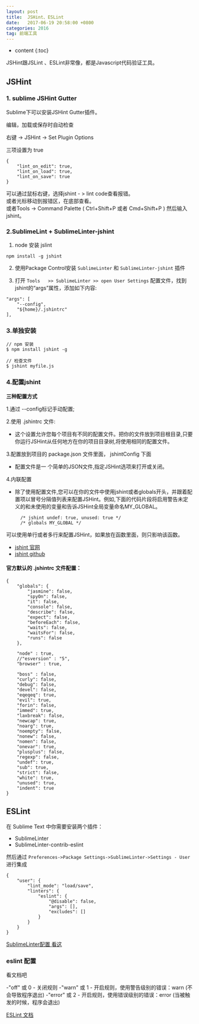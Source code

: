 ```yaml
---
layout: post
title:  JSHint、ESLint
date:   2017-06-19 20:58:00 +0800
categories: 2016
tag: 前端工具
---
```


* content
{:toc}

JSHint跟JSLint 、ESLint非常像，都是Javascript代码验证工具。  


## JSHint

### 1. sublime JSHint Gutter

Sublime下可以安装JSHint Gutter插件。  

编辑，加载或保存时自动检查

右键 -> JSHint -> Set Plugin Options

三项设置为 true

	{
		"lint_on_edit": true,
		"lint_on_load": true,
		"lint_on_save": true
	}

可以通过鼠标右键，选择jshint - > lint code查看报错。  
或者光标移动到报错区，在底部查看。  
或者Tools -> Command Palette ( Ctrl+Shift+P 或者 Cmd+Shift+P ) 然后输入 jshint。

### 2.SublimeLint + SublimeLinter-jshint

1) node 安装 jslint

```
npm install -g jshint
```

2) 使用Package Control安装 `SublimeLinter` 和 `SublimeLinter-jshint` 插件

3) 打开 `Tools   >> SublimeLinter >> open User Settings` 配置文件，找到jshint的“args”属性，添加如下内容:

```
"args": [
    "--config",
    "${home}/.jshintrc"
],
```

### 3.单独安装

	// npm 安装
    $ npm install jshint -g 
    
    // 检查文件
	$ jshint myfile.js  
    
### 4.配置jshint

**三种配置方式**

1.通过 --config标记手动配置;

2.使用 .jshintrc 文件:
- 这个设置允许您每个项目有不同的配置文件。把你的文件放到项目根目录,只要你运行JSHint从任何地方在你的项目目录树,将使用相同的配置文件。

3.配置放到项目的 package.json 文件里面， jshintConfig 下面
- 配置文件是一 个简单的JSON文件,指定JSHint选项来打开或关闭。
   
4.内联配置
- 除了使用配置文件,您可以在你的文件中使用jshint或者globals开头，并跟着配置项以冒号分隔值列表来配置JSHint。例如,下面的代码片段将启用警告未定义的和未使用的变量和告诉JSHint全局变量命名MY_GLOBAL。

  		/* jshint undef: true, unused: true */
  		/* globals MY_GLOBAL */
        
可以使用单行或者多行来配置JSHint，如果放在函数里面，则只影响该函数。

- [jshint 官网](http://jshint.com/install/)
- [jshint github](https://github.com/jshint/jshint)

#### 官方默认的 .jshintrc 文件配置：

``` stylus
{
    "globals": {
        "jasmine": false,
        "spyOn": false,
        "it": false,
        "console": false,
        "describe": false,
        "expect": false,
        "beforeEach": false,
        "waits": false,
        "waitsFor": false,
        "runs": false
    },

    "node" : true,
    //"esversion" : "5",
    "browser" : true,

    "boss" : false,
    "curly": false,
    "debug": false,
    "devel": false,
    "eqeqeq": true,
    "evil": true,
    "forin": false,
    "immed": true,
    "laxbreak": false,
    "newcap": true,
    "noarg": true,
    "noempty": false,
    "nonew": false,
    "nomen": false,
    "onevar": true,
    "plusplus": false,
    "regexp": false,
    "undef": true,
    "sub": true,
    "strict": false,
    "white": true,
    "unused": true,
    "indent": true
}
```

## ESLint

在 Sublime Text 中你需要安装两个插件：

- SublimeLinter
- SublimeLinter-contrib-eslint

然后通过 `Preferences->Package Settings->SublimeLinter->Settings - User` 进行集成

```
{
    "user": {
        "lint_mode": "load/save",
        "linters": {
            "eslint": {
                "@disable": false,
                "args": [],
                "excludes": []
            }
        }
    }
}
```

[SublimeLinter配置 看这](https://sublimelinter.readthedocs.io/en/latest/lint_modes.html)

### eslint 配置

看文档吧

-"off" 或 0 - 关闭规则
-"warn" 或 1 - 开启规则，使用警告级别的错误：warn (不会导致程序退出)
-"error" 或 2 - 开启规则，使用错误级别的错误：error (当被触发的时候，程序会退出)

[ESLint 文档](http://eslint.cn/docs/user-guide/configuring)